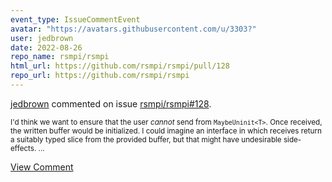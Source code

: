 ```yaml
---
event_type: IssueCommentEvent
avatar: "https://avatars.githubusercontent.com/u/3303?"
user: jedbrown
date: 2022-08-26
repo_name: rsmpi/rsmpi
html_url: https://github.com/rsmpi/rsmpi/pull/128
repo_url: https://github.com/rsmpi/rsmpi
---
```


<a href='https://github.com/jedbrown' target='_blank'>jedbrown</a> commented on issue <a href='https://github.com/rsmpi/rsmpi/pull/128' target='_blank'>rsmpi/rsmpi#128</a>.

<small>I'd think we want to ensure that the user *cannot* send from `MaybeUninit<T>`. Once received, the written buffer would be initialized. I could imagine an interface in which receives return a suitably typed slice from the provided buffer, but that might have undesirable side-effects....</small>

<a href='https://github.com/rsmpi/rsmpi/pull/128' target='_blank'>View Comment</a>